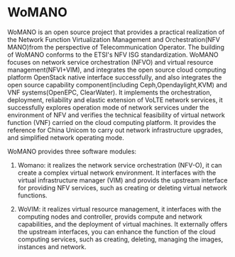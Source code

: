 # WoMANO
    
WoMANO is an open source project that provides a practical realization of the Network Function Virtualization Management and Orchestration(NFV MANO)from the perspective of Telecommunication Operator. The building of WoMANO conforms to the ETSI's NFV ISG standardization. WoMANO focuses on network service orchestration (NFVO) and virtual
resource management(NFVI+VIM), and integrates the open source cloud computing platform OpenStack native interface successfully, and also integrates the open source capability component(including Ceph,Opendaylight,KVM) and VNF
systems(OpenEPC, ClearWater). It implements the orchestration, deployment, reliability and elastic extension of VoLTE
network services, it successfully explores operation mode of network services under the environment of NFV and
verifies the technical feasibility of virtual network function (VNF) carried on the cloud computing platform. It
provides the reference for China Unicom to carry out network infrastructure upgrades, and simplified network operating
mode.

WoMANO provides three software modules:

1. Womano: it realizes the network service orchestration (NFV-O), it can create a complex virtual network environment.
It interfaces with the virtual infrastructure manager (VIM) and provids the upstream interface for providing NFV
services, such as creating or deleting virtual network functions.

2. WoVIM: it realizes virtual resource management, it interfaces with the computing nodes and controller, provids
compute and network capabilities, and the deployment of virtual machines. It externally offers the upstream
interfaces, you can enhance the function of the cloud computing services, such as creating, deleting, managing the 
images, instances and network.
